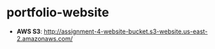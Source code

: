# portfolio-website
- **AWS S3**: http://assignment-4-website-bucket.s3-website.us-east-2.amazonaws.com/
